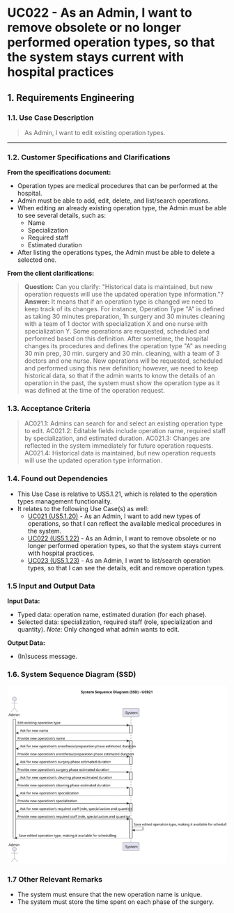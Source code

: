 # UC022 - As an Admin, I want to remove obsolete or no longer performed operation types, so that the system stays current with hospital practices

## 1. Requirements Engineering

### 1.1. Use Case Description

> As Admin, I want to edit existing operation types.
---

### 1.2. Customer Specifications and Clarifications

**From the specifications document:**

- Operation types are medical procedures that can be performed at the hospital.
- Admin must be able to add, edit, delete, and list/search operations.
- When editing an already existing operation type, the Admin must be able to see several details, such as:
  - Name
  - Specialization
  - Required staff
  - Estimated duration
- After listing the operations types, the Admin must be able to delete a selected one.

**From the client clarifications:**

> **Question:** Can you clarify: "Historical data is maintained, but new operation requests will use the updated operation type information."?
> **Answer:** It means that if an operation type is changed we need to keep track of its changes. For instance,
Operation Type "A" is defined as taking 30 minutes preparation, 1h surgery and 30 minutes cleaning with a team of 1 doctor with specialization X and one nurse with specialization Y. Some operations are requested, scheduled and performed based on this definition. After sometime, the hospital changes its procedures and defines the operation type "A" as needing 30 min prep, 30 min. surgery and 30 min. cleaning, with a team of 3 doctors and one nurse. New operations will be requested, scheduled and performed using this new definition; however, we need to keep historical data, so that if the admin wants to know the details of an operation in the past, the system must show the operation type as it was defined at the time of the operation request.

### 1.3. Acceptance Criteria

> AC021.1: Admins can search for and select an existing operation type to edit.
> AC021.2: Editable fields include operation name, required staff by specialization, and estimated duration.
> AC021.3: Changes are reflected in the system immediately for future operation requests.
> AC021.4: Historical data is maintained, but new operation requests will use the updated operation type information.

### 1.4. Found out Dependencies

- This Use Case is relative to US5.1.21, which is related to the operation types management functionality.
- It relates to the following Use Case(s) as well:
  - [UC021 (US5.1.20)](../UC020/README.md) - As an Admin, I want to add new types of operations, so that I can reflect the available medical procedures in the system.
  - [UC022 (US5.1.22)](../UC022/README.md) - As an Admin, I want to remove obsolete or no longer performed operation types, so that the system stays current with hospital practices.
  - [UC023 (US5.1.23)](../UC023/README.md) - As an Admin, I want to list/search operation types, so that I can see the details, edit and remove operation types.

### 1.5 Input and Output Data

**Input Data:**

- Typed data: operation name, estimated duration (for each phase).
- Selected data: specialization, required staff (role, specialization and quantity).
_Note_: Only changed what admin wants to edit.

**Output Data:**

- (In)sucess message.

### 1.6. System Sequence Diagram (SSD)

![System Sequence Diagram](svg/uc021-system-sequence-diagram.svg)

### 1.7 Other Relevant Remarks

- The system must ensure that the new operation name is unique.
- The system must store the time spent on each phase of the surgery.
